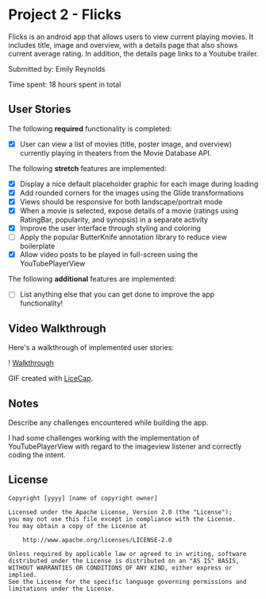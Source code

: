 # Project 2 - Flicks

Flicks is an android app that allows users to view current playing movies. It includes title, image and overview, with a details page that also shows current average rating. In addition, the details page links to a Youtube trailer.

Submitted by: Emily Reynolds

Time spent: 18 hours spent in total

## User Stories

The following **required** functionality is completed:

* [x] User can view a list of movies (title, poster image, and overview) currently playing in theaters from the Movie Database API.

The following **stretch** features are implemented:

* [x] Display a nice default placeholder graphic for each image during loading
* [x] Add rounded corners for the images using the Glide transformations
* [x] Views should be responsive for both landscape/portrait mode
* [x] When a movie is selected, expose details of a movie (ratings using RatingBar, popularity, and synopsis) in a separate activity
* [x] Improve the user interface through styling and coloring
* [ ] Apply the popular ButterKnife annotation library to reduce view boilerplate
* [x] Allow video posts to be played in full-screen using the YouTubePlayerView

The following **additional** features are implemented:

* [ ] List anything else that you can get done to improve the app functionality!

## Video Walkthrough

Here's a walkthrough of implemented user stories:

! [Walkthrough](Flicks_walkthrough.gif)

GIF created with [LiceCap](http://www.cockos.com/licecap/).

## Notes

Describe any challenges encountered while building the app.

I had some challenges working with the implementation of YouTubePlayerView with regard to the imageview listener and correctly coding the intent.

## License

    Copyright [yyyy] [name of copyright owner]

    Licensed under the Apache License, Version 2.0 (the "License");
    you may not use this file except in compliance with the License.
    You may obtain a copy of the License at

        http://www.apache.org/licenses/LICENSE-2.0

    Unless required by applicable law or agreed to in writing, software
    distributed under the License is distributed on an "AS IS" BASIS,
    WITHOUT WARRANTIES OR CONDITIONS OF ANY KIND, either express or implied.
    See the License for the specific language governing permissions and
    limitations under the License.
